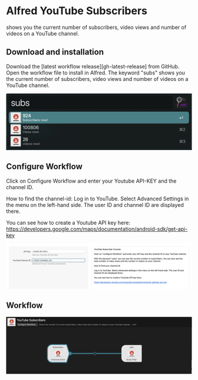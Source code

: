 # Alfred YouTube Subscribers
shows you the current number of subscribers, video views and number of videos on a YouTube channel.

## Download and installation
Download the [latest workflow release][gh-latest-release] from GitHub. Open the workflow file to install in Alfred.
The keyword "subs" shows you the current number of subscribers, video views and number of videos on a YouTube channel.

![screenshot_01.png](images%2Fscreenshot_01.png)

## Configure Workflow
Click on Configure Workflow and enter your Youtube API-KEY and the channel ID. 

How to find the channel-id:
Log in to YouTube. Select Advanced Settings in the menu on the left-hand side. The user ID and channel ID are displayed there.

You can see how to create a Youtube API key here:
https://developers.google.com/maps/documentation/android-sdk/get-api-key

![screenshot_02.png](images%2Fscreenshot_02.png)

## Workflow

![screenshot_03.png](images%2Fscreenshot_03.png)
